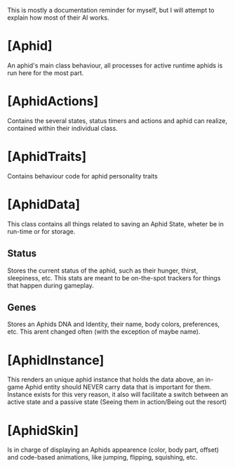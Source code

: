 This is mostly a documentation reminder for myself, but I will attempt to explain how most of their AI works.

# [Aphid]
An aphid's main class behaviour, all processes for active runtime aphids is run here for the most part.
# [AphidActions]
Contains the several states, status timers and actions and aphid can realize, contained within their individual class.
# [AphidTraits]
Contains behaviour code for aphid personality traits
# [AphidData]
This class contains all things related to saving an Aphid State, wheter be in run-time or for storage.
## Status
Stores the current status of the aphid, such as their hunger, thirst, sleepiness, etc. This stats are meant to be on-the-spot trackers for things that happen during gameplay.
## Genes
Stores an Aphids DNA and Identity, their name, body colors, preferences, etc. This arent changed often (with the exception of maybe name).

# [AphidInstance]
This renders an unique aphid instance that holds the data above, an in-game Aphid entity should NEVER carry data that is important for them. Instance exists for this very reason, it also will facilitate a switch between an active state and a passive state (Seeing them in action/Being out the resort)

# [AphidSkin]
Is in charge of displaying an Aphids appearence (color, body part, offset) and code-based animations, like jumping, flipping, squishing, etc.